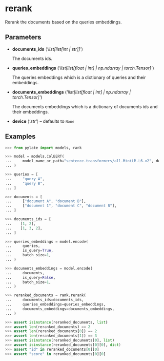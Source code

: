 # rerank

Rerank the documents based on the queries embeddings.



## Parameters

- **documents_ids** (*'list[list[int | str]]'*)

    The documents ids.

- **queries_embeddings** (*'list[list[float | int] | np.ndarray | torch.Tensor]'*)

    The queries embeddings which is a dictionary of queries and their embeddings.

- **documents_embeddings** (*'list[list[float | int] | np.ndarray | torch.Tensor]'*)

    The documents embeddings which is a dictionary of documents ids and their embeddings.

- **device** (*'str'*) – defaults to `None`



## Examples

```python
>>> from pylate import models, rank

>>> model = models.ColBERT(
...     model_name_or_path="sentence-transformers/all-MiniLM-L6-v2", device="cpu"
... )

>>> queries = [
...     "query A",
...     "query B",
... ]

>>> documents = [
...     ["document A", "document B"],
...     ["document 1", "document C", "document B"],
... ]

>>> documents_ids = [
...    [1, 2],
...    [1, 3, 2],
... ]

>>> queries_embeddings = model.encode(
...     queries,
...     is_query=True,
...     batch_size=1,
... )

>>> documents_embeddings = model.encode(
...     documents,
...     is_query=False,
...     batch_size=1,
... )

>>> reranked_documents = rank.rerank(
...     documents_ids=documents_ids,
...     queries_embeddings=queries_embeddings,
...     documents_embeddings=documents_embeddings,
... )

>>> assert isinstance(reranked_documents, list)
>>> assert len(reranked_documents) == 2
>>> assert len(reranked_documents[0]) == 2
>>> assert len(reranked_documents[1]) == 3
>>> assert isinstance(reranked_documents[0], list)
>>> assert isinstance(reranked_documents[0][0], dict)
>>> assert "id" in reranked_documents[0][0]
>>> assert "score" in reranked_documents[0][0]
```
